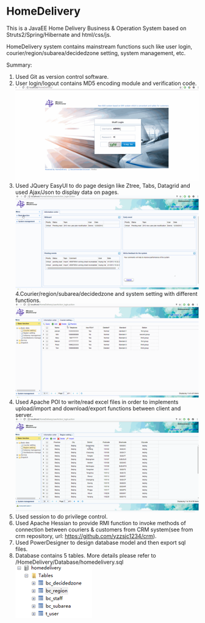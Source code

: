 # HomeDelivery
This is a JavaEE Home Delivery Business &amp; Operation System based on Struts2/Spring/Hibernate and html/css/js.

HomeDelivery system contains mainstream functions such like user login, courier/region/subarea/decidedzone setting, system management, etc.

Summary:
1. Used Git as version control software.
2. User login/logout contains MD5 encoding module and verification code.<br>
![image](https://github.com/yzzsjc1234/HomeDelivery/blob/master/Intro/login_logout.gif)
3. Used JQuery EasyUI to do page design like Ztree, Tabs, Datagrid and used Ajax/Json to display data on pages.
![image](https://github.com/yzzsjc1234/HomeDelivery/blob/master/Intro/JQuery.gif)
4.Courier/region/subarea/decidedzone and system setting with different functions.
![image](https://github.com/yzzsjc1234/HomeDelivery/blob/master/Intro/Couriers_setting.gif)
5. Used Apache POI to write/read excel files in order to implements upload/import and download/export functions between client and server.
![image](https://github.com/yzzsjc1234/HomeDelivery/blob/master/Intro/POI.gif)
6. Used session to do privilege control.
7. Used Apache Hessian to provide RMI function to invoke methods of connection between couriers & customers from CRM system(see from crm repository, url: https://github.com/yzzsjc1234/crm).
8. Used PowerDesigner to design database model and then export sql files.
9. Database contains 5 tables. More details please refer to /HomeDelivery/Database/homedelivery.sql<br>
![image](https://github.com/yzzsjc1234/HomeDelivery/blob/master/Intro/database.png)
